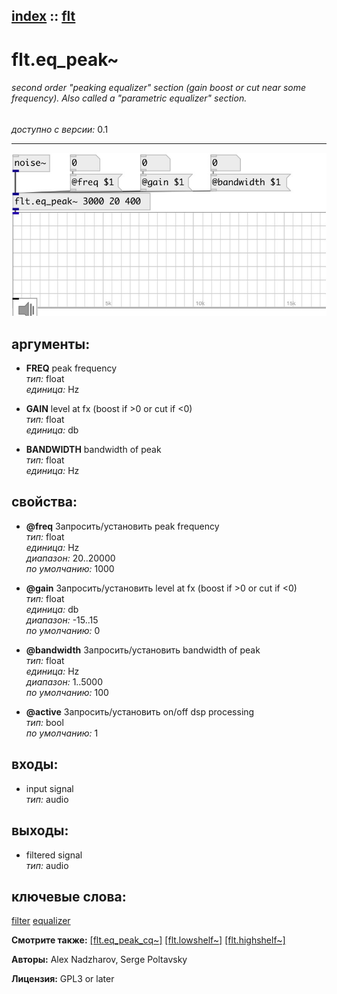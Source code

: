 [index](index.html) :: [flt](category_flt.html)
---

# flt.eq_peak~

###### second order &#34;peaking equalizer&#34; section (gain boost or cut near some frequency). Also called a &#34;parametric equalizer&#34; section.

*доступно с версии:* 0.1

---




[![example](../examples/img/flt.eq_peak~.jpg)](../examples/pd/flt.eq_peak~.pd)



## аргументы:

* **FREQ**
peak frequency<br>
_тип:_ float<br>
_единица:_ Hz<br>

* **GAIN**
level at fx (boost if &gt;0 or cut if &lt;0)<br>
_тип:_ float<br>
_единица:_ db<br>

* **BANDWIDTH**
bandwidth of peak<br>
_тип:_ float<br>
_единица:_ Hz<br>





## свойства:

* **@freq** 
Запросить/установить peak frequency<br>
_тип:_ float<br>
_единица:_ Hz<br>
_диапазон:_ 20..20000<br>
_по умолчанию:_ 1000<br>

* **@gain** 
Запросить/установить level at fx (boost if &gt;0 or cut if &lt;0)<br>
_тип:_ float<br>
_единица:_ db<br>
_диапазон:_ -15..15<br>
_по умолчанию:_ 0<br>

* **@bandwidth** 
Запросить/установить bandwidth of peak<br>
_тип:_ float<br>
_единица:_ Hz<br>
_диапазон:_ 1..5000<br>
_по умолчанию:_ 100<br>

* **@active** 
Запросить/установить on/off dsp processing<br>
_тип:_ bool<br>
_по умолчанию:_ 1<br>



## входы:

* input signal<br>
_тип:_ audio



## выходы:

* filtered signal<br>
_тип:_ audio



## ключевые слова:

[filter](keywords/filter.html)
[equalizer](keywords/equalizer.html)



**Смотрите также:**
[\[flt.eq_peak_cq~\]](flt.eq_peak_cq~.html)
[\[flt.lowshelf~\]](flt.lowshelf~.html)
[\[flt.highshelf~\]](flt.highshelf~.html)




**Авторы:** Alex Nadzharov, Serge Poltavsky




**Лицензия:** GPL3 or later






